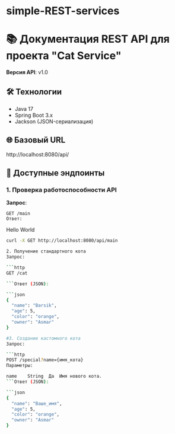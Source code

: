 # simple-REST-services


# 📚 Документация REST API для проекта "Cat Service"

**Версия API**: v1.0  

## 🛠️ Технологии
- Java 17
- Spring Boot 3.x
- Jackson (JSON-сериализация)

## 🌐 Базовый URL
http://localhost:8080/api/


## 📌 Доступные эндпоинты

### 1. Проверка работоспособности API
**Запрос**:
```http
GET /main
Ответ:

```
Hello World

```bash
curl -X GET http://localhost:8080/api/main

2. Получение стандартного кота
Запрос:

```http
GET /cat

```Ответ (JSON):

```json
{
  "name": "Barsik",
  "age": 5,
  "color": "orange",
  "owner": "Asmar"
}

#3. Создание кастомного кота
Запрос:

```http
POST /special?name={имя_кота}
Параметры:

name	String	Да	Имя нового кота.
```Ответ (JSON):

```json
{
  "name": "Ваше_имя",
  "age": 5,
  "color": "orange",
  "owner": "Asmar"
}

